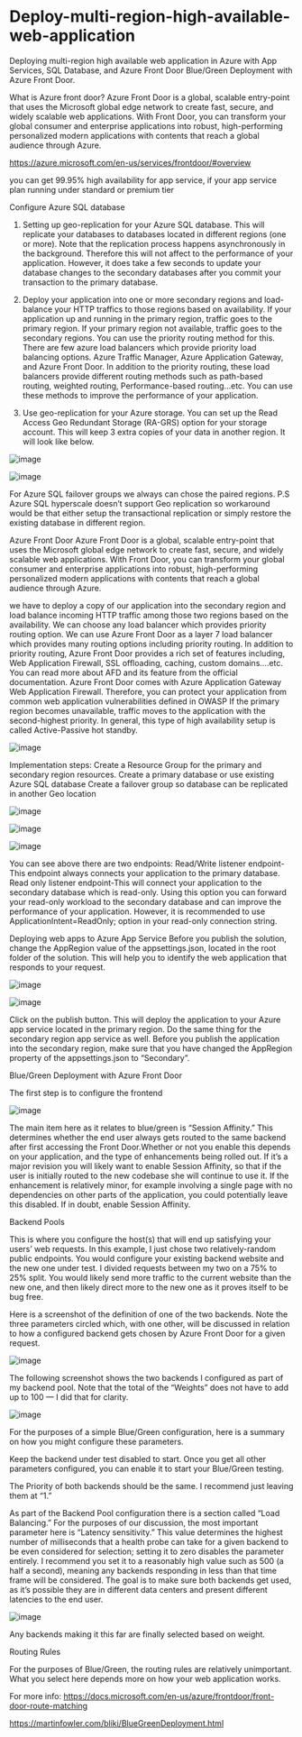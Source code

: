 # Deploy-multi-region-high-available-web-application
Deploying multi-region high available web application in Azure with App Services, SQL Database, and Azure Front Door 
Blue/Green Deployment with Azure Front Door.

What is Azure front door?
Azure Front Door is a global, scalable entry-point that uses the Microsoft global edge network to create fast, secure, and widely scalable web applications. With Front Door, you can transform your global consumer and enterprise applications into robust, high-performing personalized modern applications with contents that reach a global audience through Azure.

https://azure.microsoft.com/en-us/services/frontdoor/#overview


you can get 99.95% high availability for app service, if your app service plan running under standard or premium tier

Configure Azure SQL database
	
1. Setting up geo-replication for your Azure SQL database. This will replicate your databases to databases located in different regions (one or more). Note that the replication process happens asynchronously in the background. Therefore this will not affect to the performance of your application. However, it does take a few seconds to update your database changes to the secondary databases after you commit your transaction to the primary database.
	
  2. Deploy your application into one or more secondary regions and load-balance your HTTP traffics to those regions based on availability. If your application up and running in the primary region, traffic goes to the primary region. If your primary region not available, traffic goes to the secondary regions. You can use the priority routing method for this. There are few azure load balancers which provide priority load balancing options. Azure Traffic Manager, Azure Application Gateway, and Azure Front Door. In addition to the priority routing, these load balancers provide different routing methods such as path-based routing, weighted routing, Performance-based routing…etc. You can use these methods to improve the performance of your application.
	
  3. Use geo-replication for your Azure storage. You can set up the Read Access Geo Redundant Storage (RA-GRS) option for your storage account. This will keep 3 extra copies of your data in another region. It will look like below. 
  
  ![image](https://user-images.githubusercontent.com/58148717/103944345-1be4f280-50f9-11eb-9701-6690fe1d174e.png)
  
 
  ![image](https://user-images.githubusercontent.com/58148717/105200913-e8956100-5b05-11eb-986b-318429eedf81.png)
  
  
  
For Azure SQL failover groups we always can chose the paired regions. 
P.S Azure SQL hyperscale doesn’t support Geo replication so workaround would be that either setup the transactional replication or simply restore the existing database in different region.

Azure Front Door
Azure Front Door is a global, scalable entry-point that uses the Microsoft global edge network to create fast, secure, and widely scalable web applications. With Front Door, you can transform your global consumer and enterprise applications into robust, high-performing personalized modern applications with contents that reach a global audience through Azure.
	
we have to deploy a copy of our application into the secondary region and load balance incoming HTTP traffic among those two regions based on the availability. We can choose any load balancer which provides priority routing option. We can use Azure Front Door as a layer 7 load balancer which provides many routing options including priority routing. In addition to priority routing, Azure Front Door provides a rich set of features including, Web Application Firewall, SSL offloading, caching, custom domains….etc. You can read more about AFD and its feature from the official documentation. Azure Front Door comes with Azure Application Gateway Web Application Firewall. Therefore, you can protect your application from common web application vulnerabilities defined in OWASP
If the primary region becomes unavailable, traffic moves to the application with the second-highest priority. In general, this type of high availability setup is called Active-Passive hot standby.

![image](https://user-images.githubusercontent.com/58148717/103944537-6b2b2300-50f9-11eb-945e-53c52f903c90.png)

Implementation steps: 
Create a Resource Group for the primary and secondary region resources.
Create a primary database or use existing Azure SQL database
Create a failover group so database can be replicated in another Geo location

![image](https://user-images.githubusercontent.com/58148717/103944627-91e95980-50f9-11eb-9a91-85741762bf4f.png)

![image](https://user-images.githubusercontent.com/58148717/103944653-9d3c8500-50f9-11eb-9263-4aaf1fa4b2d8.png)

![image](https://user-images.githubusercontent.com/58148717/103944700-b04f5500-50f9-11eb-933e-15cdfb124141.png)

You can see above there are two endpoints:
Read/Write listener endpoint- This endpoint always connects your application to the primary database.
Read only listener endpoint-This will connect your application to the secondary database which is read-only. Using this option you can forward your read-only workload to the secondary database and can improve the performance of your application. However, it is recommended to use ApplicationIntent=ReadOnly; option in your read-only connection string.

Deploying web apps to Azure App Service
Before you publish the solution, change the AppRegion value of the appsettings.json, located in the root folder of the solution. This will help you to identify the web application that responds to your request.

![image](https://user-images.githubusercontent.com/58148717/103944897-f1e00000-50f9-11eb-87b5-89c6dc4bf5ea.png)

![image](https://user-images.githubusercontent.com/58148717/103944926-fc9a9500-50f9-11eb-97d7-7cbdc8cdf014.png)

Click on the publish button. This will deploy the application to your Azure app service located in the primary region.
Do the same thing for the secondary region app service as well. Before you publish the application into the secondary region, make sure that you have changed the AppRegion property of the appsettings.json to “Secondary”.


Blue/Green Deployment with Azure Front Door

The first step is to configure the frontend

![image](https://user-images.githubusercontent.com/58148717/108558842-2382e400-72c0-11eb-8a9f-3bc3b18e9184.png)

The main item here as it relates to blue/green is “Session Affinity.” This determines whether the end user always gets routed to the same backend after first accessing the Front Door.Whether or not you enable this depends on your application, and the type of enhancements being rolled out. If it’s a major revision you will likely want to enable Session Affinity, so that if the user is initially routed to the new codebase she will continue to use it. If the enhancement is relatively minor, for example involving a single page with no dependencies on other parts of the application, you could potentially leave this disabled. If in doubt, enable Session Affinity.

Backend Pools

This is where you configure the host(s) that will end up satisfying your users’ web requests.
In this example, I just chose two relatively-random public endpoints. You would configure your existing backend website and the new one under test. I divided requests between my two on a 75% to 25% split. You would likely send more traffic to the current website than the new one, and then likely direct more to the new one as it proves itself to be bug free.

Here is a screenshot of the definition of one of the two backends. Note the three parameters circled which, with one other, will be discussed in relation to how a configured backend gets chosen by Azure Front Door for a given request.

![image](https://user-images.githubusercontent.com/58148717/104477455-beccbf00-5586-11eb-822a-f02d041b0cb3.png)

The following screenshot shows the two backends I configured as part of my backend pool. 
Note that the total of the “Weights” does not have to add up to 100 — I did that for clarity.

![image](https://user-images.githubusercontent.com/58148717/104477720-12d7a380-5587-11eb-9ef4-003379edc9f3.png)

For the purposes of a simple Blue/Green configuration, here is a summary on how you might configure these parameters.

Keep the backend under test disabled to start. Once you get all other parameters configured, you can enable it to start your Blue/Green testing.

The Priority of both backends should be the same. I recommend just leaving them at “1.”

As part of the Backend Pool configuration there is a section called “Load Balancing.” For the purposes of our discussion, the most important parameter here is “Latency sensitivity.” This value determines the highest number of milliseconds that a health probe can take for a given backend to be even considered for selection; setting it to zero disables the parameter entirely. I recommend you set it to a reasonably high value such as 500 (a half a second), meaning any backends responding in less than that time frame will be considered. The goal is to make sure both backends get used, as it’s possible they are in different data centers and present different latencies to the end user.

![image](https://user-images.githubusercontent.com/58148717/104478031-6b0ea580-5587-11eb-9e6e-196835be6385.png)

Any backends making it this far are finally selected based on weight.

Routing Rules

For the purposes of Blue/Green, the routing rules are relatively unimportant. What you select here depends more on how your web application works.

For more info: https://docs.microsoft.com/en-us/azure/frontdoor/front-door-route-matching

https://martinfowler.com/bliki/BlueGreenDeployment.html













 











  
  
  
